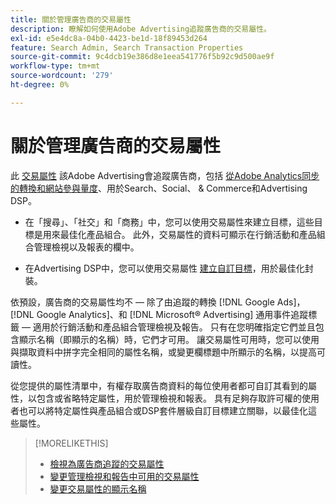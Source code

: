 ```yaml
---
title: 關於管理廣告商的交易屬性
description: 瞭解如何使用Adobe Advertising追蹤廣告商的交易屬性。
exl-id: e5e4dc8a-04b0-4423-be1d-18f89453d264
feature: Search Admin, Search Transaction Properties
source-git-commit: 9c4dcb19e386d8e1eea541776f5b92c9d500ae9f
workflow-type: tm+mt
source-wordcount: '279'
ht-degree: 0%

---
```


# 關於管理廣告商的交易屬性

此 [交易屬性](/help/search-social-commerce/glossary.md#s-t) 該Adobe Advertising會追蹤廣告商，包括 [從Adobe Analytics同步的轉換和網站參與量度](/help/integrations/analytics/analytics-data-in-advertising.md)、用於Search、Social、 &amp; Commerce和Advertising DSP。

* 在「搜尋」、「社交」和「商務」中，您可以使用交易屬性來建立目標，這些目標是用來最佳化產品組合。 此外，交易屬性的資料可顯示在行銷活動和產品組合管理檢視以及報表的欄中。

* 在Advertising DSP中，您可以使用交易屬性 [建立自訂目標](/help/dsp/optimization/custom-goal-create.md)，用於最佳化封裝。

依預設，廣告商的交易屬性均不 — 除了由追蹤的轉換 [!DNL Google Ads]， [!DNL Google Analytics]、和 [!DNL Microsoft® Advertising] 通用事件追蹤標籤 — 適用於行銷活動和產品組合管理檢視及報告。 只有在您明確指定它們並且包含顯示名稱（即顯示的名稱）時，它們才可用。 讓交易屬性可用時，您可以使用與擷取資料中拼字完全相同的屬性名稱，或變更欄標題中所顯示的名稱，以提高可讀性。

從您提供的屬性清單中，有權存取廣告商資料的每位使用者都可自訂其看到的屬性，以包含或省略特定屬性，用於管理檢視和報表。 具有足夠存取許可權的使用者也可以將特定屬性與產品組合或DSP套件層級自訂目標建立關聯，以最佳化這些屬性。

>[!MORELIKETHIS]
>
>* [檢視為廣告商追蹤的交易屬性](transaction-property-view-tracked.md)
>* [變更管理檢視和報告中可用的交易屬性](transaction-property-edit-available.md)
>* [變更交易屬性的顯示名稱](transaction-property-edit-display-name.md)
